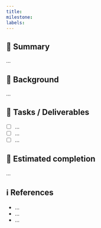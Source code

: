 ```yaml
---
title:
milestone:
labels:
---
```


## 📌 Summary

...

## 📝 Background

...

## 🚀 Tasks / Deliverables

- [ ] ...
- [ ] ...
- [ ] ...

## 📅 Estimated completion

...

## ℹ️ References

- ...
- ...
- ...
